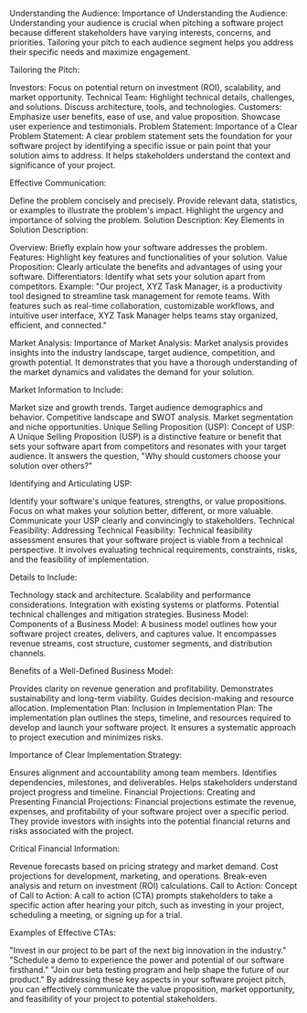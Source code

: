 Understanding the Audience:
Importance of Understanding the Audience:
Understanding your audience is crucial when pitching a software project because different stakeholders have varying interests, concerns, and priorities. Tailoring your pitch to each audience segment helps you address their specific needs and maximize engagement.

Tailoring the Pitch:

Investors: Focus on potential return on investment (ROI), scalability, and market opportunity.
Technical Team: Highlight technical details, challenges, and solutions. Discuss architecture, tools, and technologies.
Customers: Emphasize user benefits, ease of use, and value proposition. Showcase user experience and testimonials.
Problem Statement:
Importance of a Clear Problem Statement:
A clear problem statement sets the foundation for your software project by identifying a specific issue or pain point that your solution aims to address. It helps stakeholders understand the context and significance of your project.

Effective Communication:

Define the problem concisely and precisely.
Provide relevant data, statistics, or examples to illustrate the problem's impact.
Highlight the urgency and importance of solving the problem.
Solution Description:
Key Elements in Solution Description:

Overview: Briefly explain how your software addresses the problem.
Features: Highlight key features and functionalities of your solution.
Value Proposition: Clearly articulate the benefits and advantages of using your software.
Differentiators: Identify what sets your solution apart from competitors.
Example:
"Our project, XYZ Task Manager, is a productivity tool designed to streamline task management for remote teams. With features such as real-time collaboration, customizable workflows, and intuitive user interface, XYZ Task Manager helps teams stay organized, efficient, and connected."

Market Analysis:
Importance of Market Analysis:
Market analysis provides insights into the industry landscape, target audience, competition, and growth potential. It demonstrates that you have a thorough understanding of the market dynamics and validates the demand for your solution.

Market Information to Include:

Market size and growth trends.
Target audience demographics and behavior.
Competitive landscape and SWOT analysis.
Market segmentation and niche opportunities.
Unique Selling Proposition (USP):
Concept of USP:
A Unique Selling Proposition (USP) is a distinctive feature or benefit that sets your software apart from competitors and resonates with your target audience. It answers the question, "Why should customers choose your solution over others?"

Identifying and Articulating USP:

Identify your software's unique features, strengths, or value propositions.
Focus on what makes your solution better, different, or more valuable.
Communicate your USP clearly and convincingly to stakeholders.
Technical Feasibility:
Addressing Technical Feasibility:
Technical feasibility assessment ensures that your software project is viable from a technical perspective. It involves evaluating technical requirements, constraints, risks, and the feasibility of implementation.

Details to Include:

Technology stack and architecture.
Scalability and performance considerations.
Integration with existing systems or platforms.
Potential technical challenges and mitigation strategies.
Business Model:
Components of a Business Model:
A business model outlines how your software project creates, delivers, and captures value. It encompasses revenue streams, cost structure, customer segments, and distribution channels.

Benefits of a Well-Defined Business Model:

Provides clarity on revenue generation and profitability.
Demonstrates sustainability and long-term viability.
Guides decision-making and resource allocation.
Implementation Plan:
Inclusion in Implementation Plan:
The implementation plan outlines the steps, timeline, and resources required to develop and launch your software project. It ensures a systematic approach to project execution and minimizes risks.

Importance of Clear Implementation Strategy:

Ensures alignment and accountability among team members.
Identifies dependencies, milestones, and deliverables.
Helps stakeholders understand project progress and timeline.
Financial Projections:
Creating and Presenting Financial Projections:
Financial projections estimate the revenue, expenses, and profitability of your software project over a specific period. They provide investors with insights into the potential financial returns and risks associated with the project.

Critical Financial Information:

Revenue forecasts based on pricing strategy and market demand.
Cost projections for development, marketing, and operations.
Break-even analysis and return on investment (ROI) calculations.
Call to Action:
Concept of Call to Action:
A call to action (CTA) prompts stakeholders to take a specific action after hearing your pitch, such as investing in your project, scheduling a meeting, or signing up for a trial.

Examples of Effective CTAs:

"Invest in our project to be part of the next big innovation in the industry."
"Schedule a demo to experience the power and potential of our software firsthand."
"Join our beta testing program and help shape the future of our product."
By addressing these key aspects in your software project pitch, you can effectively communicate the value proposition, market opportunity, and feasibility of your project to potential stakeholders.
